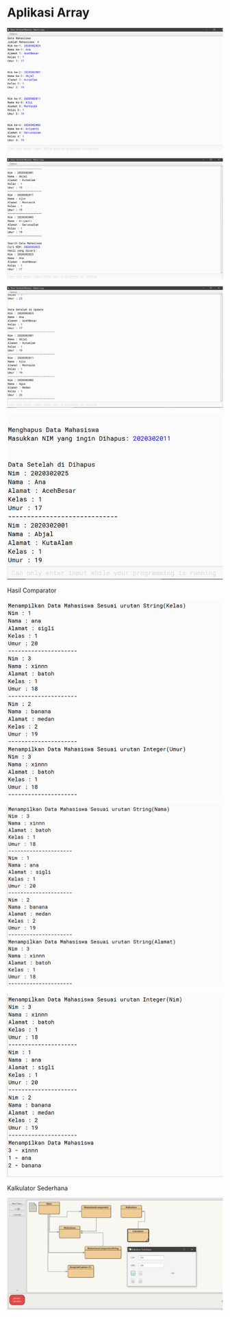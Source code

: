 # Aplikasi Array

![image](https://github.com/hyuhin/ana/blob/master/Screenshot%201.png)

![image](https://github.com/hyuhin/ana/blob/master/Screenshot%202.png)

![image](https://github.com/hyuhin/ana/blob/master/Screenshot%203.png)

![image](https://github.com/hyuhin/ana/blob/master/Screenshot%204.png)

Hasil Comparator

![image](https://github.com/hyuhin/ana/blob/master/Screenshot%205.png)

![image](https://github.com/hyuhin/ana/blob/master/Screenshot%206.png)

![image](https://github.com/hyuhin/ana/blob/master/Screenshot%207.png)

Kalkulator Sederhana

![image](https://github.com/hyuhin/ana/blob/master/Screenshot%208.png)








